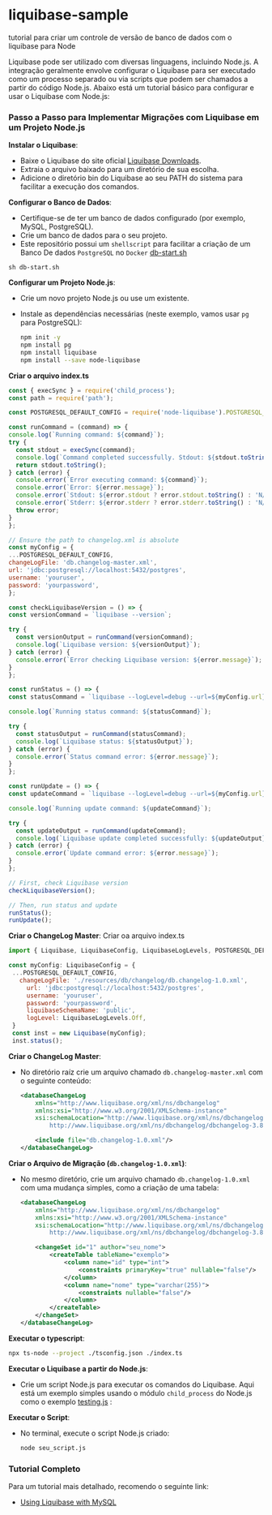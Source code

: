 # liquibase-sample
tutorial para criar um controle de versão de banco de dados com o liquibase para Node

Liquibase pode ser utilizado com diversas linguagens, incluindo Node.js. A integração geralmente envolve configurar o Liquibase para ser executado como um processo separado ou via scripts que podem ser chamados a partir do código Node.js. Abaixo está um tutorial básico para configurar e usar o Liquibase com Node.js:

### Passo a Passo para Implementar Migrações com Liquibase em um Projeto Node.js

  **Instalar o Liquibase**:
   - Baixe o Liquibase do site oficial [Liquibase Downloads](https://www.liquibase.org/download).
   - Extraia o arquivo baixado para um diretório de sua escolha.
   - Adicione o diretório bin do Liquibase ao seu PATH do sistema para facilitar a execução dos comandos.

  **Configurar o Banco de Dados**:
   - Certifique-se de ter um banco de dados configurado (por exemplo, MySQL, PostgreSQL).
   - Crie um banco de dados para o seu projeto.
   - Este repositório possui um `shellscript` para facilitar a criação de um Banco De dados `PostgreSQL` no `Docker`  [db-start.sh](./db-start.sh) 

```shell
sh db-start.sh
```
  **Configurar um Projeto Node.js**:
   - Crie um novo projeto Node.js ou use um existente.
   - Instale as dependências necessárias (neste exemplo, vamos usar `pg` para PostgreSQL):

     ```sh
     npm init -y
     npm install pg
     npm install liquibase
     npm install --save node-liquibase
     ```
  **Criar o arquivo index.ts**

  ```javascript
const { execSync } = require('child_process');
const path = require('path');

const POSTGRESQL_DEFAULT_CONFIG = require('node-liquibase').POSTGRESQL_DEFAULT_CONFIG;

const runCommand = (command) => {
  console.log(`Running command: ${command}`);
  try {
    const stdout = execSync(command);
    console.log(`Command completed successfully. Stdout: ${stdout.toString()}`);
    return stdout.toString();
  } catch (error) {
    console.error(`Error executing command: ${command}`);
    console.error(`Error: ${error.message}`);
    console.error(`Stdout: ${error.stdout ? error.stdout.toString() : 'N/A'}`);
    console.error(`Stderr: ${error.stderr ? error.stderr.toString() : 'N/A'}`);
    throw error;
  }
};

// Ensure the path to changelog.xml is absolute
const myConfig = {
  ...POSTGRESQL_DEFAULT_CONFIG,
  changeLogFile: 'db.changelog-master.xml',
  url: 'jdbc:postgresql://localhost:5432/postgres',
  username: 'youruser',
  password: 'yourpassword',  
};

const checkLiquibaseVersion = () => {
  const versionCommand = `liquibase --version`;

  try {
    const versionOutput = runCommand(versionCommand);
    console.log(`Liquibase version: ${versionOutput}`);
  } catch (error) {
    console.error(`Error checking Liquibase version: ${error.message}`);
  }
};

const runStatus = () => {
  const statusCommand = `liquibase --logLevel=debug --url=${myConfig.url} --username=${myConfig.username} --password=${myConfig.password} --changeLogFile=${myConfig.changeLogFile} status`;

  console.log(`Running status command: ${statusCommand}`);

  try {
    const statusOutput = runCommand(statusCommand);
    console.log(`Liquibase status: ${statusOutput}`);
  } catch (error) {
    console.error(`Status command error: ${error.message}`);
  }
};

const runUpdate = () => {
  const updateCommand = `liquibase --logLevel=debug --url=${myConfig.url} --username=${myConfig.username} --password=${myConfig.password} --changeLogFile=${myConfig.changeLogFile} update`;

  console.log(`Running update command: ${updateCommand}`);

  try {
    const updateOutput = runCommand(updateCommand);
    console.log(`Liquibase update completed successfully: ${updateOutput}`);
  } catch (error) {
    console.error(`Update command error: ${error.message}`);
  }
};

// First, check Liquibase version
checkLiquibaseVersion();

// Then, run status and update
runStatus();
runUpdate();
  ```
  **Criar o ChangeLog Master**:
   Criar oa arquivo index.ts

   ```javascript
   import { Liquibase, LiquibaseConfig, LiquibaseLogLevels, POSTGRESQL_DEFAULT_CONFIG } from 'liquibase';
   
   const myConfig: LiquibaseConfig = {
    ...POSTGRESQL_DEFAULT_CONFIG,
      changeLogFile: './resources/db/changelog/db.changelog-1.0.xml',
        url: 'jdbc:postgresql://localhost:5432/postgres',
        username: 'youruser',
        password: 'yourpassword',
        liquibaseSchemaName: 'public',
        logLevel: LiquibaseLogLevels.Off, 
    }
    const inst = new Liquibase(myConfig);
    inst.status();

   ```

**Criar o ChangeLog Master**:
   - No diretório raíz crie um arquivo chamado `db.changelog-master.xml` com o seguinte conteúdo:

     ```xml
     <databaseChangeLog
         xmlns="http://www.liquibase.org/xml/ns/dbchangelog"
         xmlns:xsi="http://www.w3.org/2001/XMLSchema-instance"
         xsi:schemaLocation="http://www.liquibase.org/xml/ns/dbchangelog
             http://www.liquibase.org/xml/ns/dbchangelog/dbchangelog-3.8.xsd">
     
         <include file="db.changelog-1.0.xml"/>
     </databaseChangeLog>
     ```
  **Criar o Arquivo de Migração (`db.changelog-1.0.xml`)**:
   - No mesmo diretório, crie um arquivo chamado `db.changelog-1.0.xml` com uma mudança simples, como a criação de uma tabela:

     ```xml
     <databaseChangeLog
         xmlns="http://www.liquibase.org/xml/ns/dbchangelog"
         xmlns:xsi="http://www.w3.org/2001/XMLSchema-instance"
         xsi:schemaLocation="http://www.liquibase.org/xml/ns/dbchangelog
             http://www.liquibase.org/xml/ns/dbchangelog/dbchangelog-3.8.xsd">
     
         <changeSet id="1" author="seu_nome">
             <createTable tableName="exemplo">
                 <column name="id" type="int">
                     <constraints primaryKey="true" nullable="false"/>
                 </column>
                 <column name="nome" type="varchar(255)">
                     <constraints nullable="false"/>
                 </column>
             </createTable>
         </changeSet>
     </databaseChangeLog>
     ```
  **Executar o typescript**:
```bash
npx ts-node --project ./tsconfig.json ./index.ts
```
  **Executar o Liquibase a partir do Node.js**:
   - Crie um script Node.js para executar os comandos do Liquibase. Aqui está um exemplo simples usando o módulo `child_process` do Node.js como o exemplo [testing.js](./testing.js) :

     
**Executar o Script**:
   - No terminal, execute o script Node.js criado:

     ```sh
     node seu_script.js
     ```

### Tutorial Completo

Para um tutorial mais detalhado, recomendo o seguinte link:
- [Using Liquibase with MySQL](https://docs.liquibase.com/start/tutorials/mysql.html) 

